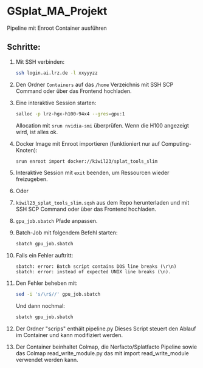 # GSplat_MA_Projekt

Pipeline mit Enroot Container ausführen

## Schritte:

1. Mit SSH verbinden:
   ```bash
   ssh login.ai.lrz.de -l xxyyyzz
   ```

2. Den Ordner `Containers` auf das `/home` Verzeichnis mit SSH SCP Command oder über das Frontend hochladen.

3. Eine interaktive Session starten:
   ```bash
   salloc -p lrz-hgx-h100-94x4 --gres=gpu:1
   ```
   Allocation mit `srun nvidia-smi` überprüfen. Wenn die H100 angezeigt wird, ist alles ok.

4. Docker Image mit Enroot importieren (funktioniert nur auf Computing-Knoten):
   ```bash
   srun enroot import docker://kiwil23/splat_tools_slim
   ```

5. Interaktive Session mit `exit` beenden, um Ressourcen wieder freizugeben.

6. Oder

7. `kiwil23_splat_tools_slim.sqsh` aus dem Repo herunterladen und mit SSH SCP Command oder über das Frontend hochladen.

8. `gpu_job.sbatch` Pfade anpassen.

9. Batch-Job mit folgendem Befehl starten:
   ```bash
   sbatch gpu_job.sbatch
   ```

10. Falls ein Fehler auftritt:
    ```
    sbatch: error: Batch script contains DOS line breaks (\r\n)
    sbatch: error: instead of expected UNIX line breaks (\n).
    ```

11. Den Fehler beheben mit:
    ```bash
    sed -i 's/\r$//' gpu_job.sbatch
    ```
    Und dann nochmal:
    ```bash
    sbatch gpu_job.sbatch
    ```
12. Der Ordner "scrips" enthält pipeline.py Dieses Script steuert den Ablauf im Container und kann modifiziert werden.
13. Der Container beinhaltet Colmap, die Nerfacto/Splatfacto Pipeline sowie das Colmap read_write_module.py das mit import read_write_module verwendet werden kann.
